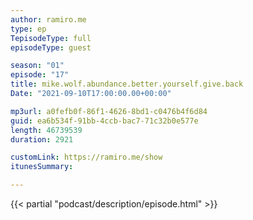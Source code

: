 ```yaml
---
author: ramiro.me
type: ep
TepisodeType: full
episodeType: guest

season: "01"
episode: "17"
title: mike.wolf.abundance.better.yourself.give.back
Date: "2021-09-10T17:00:00.00+00:00"

mp3url: a0fefb0f-86f1-4626-8bd1-c0476b4f6d84
guid: ea6b534f-91bb-4ccb-bac7-71c32b0e577e
length: 46739539
duration: 2921

customLink: https://ramiro.me/show
itunesSummary:

---
```

{{< partial "podcast/description/episode.html" >}}

